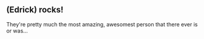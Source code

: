 ## __(Edrick)__ rocks!

They're pretty much the most amazing, awesomest person that there ever is or was…